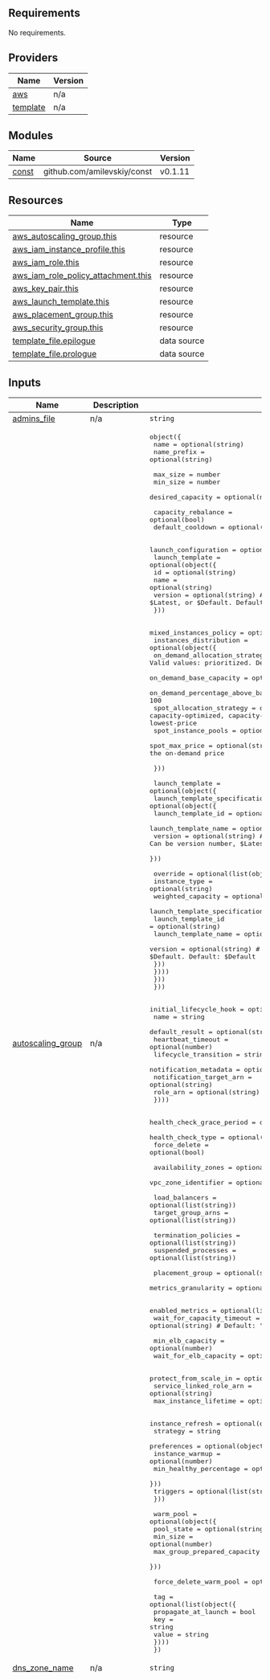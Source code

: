 <!-- BEGIN_TF_DOCS -->
## Requirements

No requirements.

## Providers

| Name | Version |
|------|---------|
| <a name="provider_aws"></a> [aws](#provider\_aws) | n/a |
| <a name="provider_template"></a> [template](#provider\_template) | n/a |

## Modules

| Name | Source | Version |
|------|--------|---------|
| <a name="module_const"></a> [const](#module\_const) | github.com/amilevskiy/const | v0.1.11 |

## Resources

| Name | Type |
|------|------|
| [aws_autoscaling_group.this](https://registry.terraform.io/providers/hashicorp/aws/latest/docs/resources/autoscaling_group) | resource |
| [aws_iam_instance_profile.this](https://registry.terraform.io/providers/hashicorp/aws/latest/docs/resources/iam_instance_profile) | resource |
| [aws_iam_role.this](https://registry.terraform.io/providers/hashicorp/aws/latest/docs/resources/iam_role) | resource |
| [aws_iam_role_policy_attachment.this](https://registry.terraform.io/providers/hashicorp/aws/latest/docs/resources/iam_role_policy_attachment) | resource |
| [aws_key_pair.this](https://registry.terraform.io/providers/hashicorp/aws/latest/docs/resources/key_pair) | resource |
| [aws_launch_template.this](https://registry.terraform.io/providers/hashicorp/aws/latest/docs/resources/launch_template) | resource |
| [aws_placement_group.this](https://registry.terraform.io/providers/hashicorp/aws/latest/docs/resources/placement_group) | resource |
| [aws_security_group.this](https://registry.terraform.io/providers/hashicorp/aws/latest/docs/resources/security_group) | resource |
| [template_file.epilogue](https://registry.terraform.io/providers/hashicorp/template/latest/docs/data-sources/file) | data source |
| [template_file.prologue](https://registry.terraform.io/providers/hashicorp/template/latest/docs/data-sources/file) | data source |

## Inputs

| Name | Description | Type | Default | Required |
|------|-------------|------|---------|:--------:|
| <a name="input_admins_file"></a> [admins\_file](#input\_admins\_file) | n/a | `string` | `"admins.list"` | no |
| <a name="input_autoscaling_group"></a> [autoscaling\_group](#input\_autoscaling\_group) | n/a | <pre>object({<br>    name        = optional(string)<br>    name_prefix = optional(string)<br><br>    max_size         = number<br>    min_size         = number<br>    desired_capacity = optional(number)<br><br>    capacity_rebalance = optional(bool)<br>    default_cooldown   = optional(number)<br><br>    launch_configuration = optional(string)<br>    launch_template = optional(object({<br>      id      = optional(string)<br>      name    = optional(string)<br>      version = optional(string) # Can be version number, $Latest, or $Default. Default: $Default<br>    }))<br><br>    mixed_instances_policy = optional(object({<br>      instances_distribution = optional(object({<br>        on_demand_allocation_strategy            = optional(string) # Valid values: prioritized. Default: prioritized<br>        on_demand_base_capacity                  = optional(number) # Default: 0<br>        on_demand_percentage_above_base_capacity = optional(number) # Default: 100<br>        spot_allocation_strategy                 = optional(string) # lowest-price, capacity-optimized, capacity-optimized-prioritized. Default: lowest-price<br>        spot_instance_pools                      = optional(number) # Default: 2<br>        spot_max_price                           = optional(string) # Default: an empty string which means the on-demand price<br><br>      }))<br><br>      launch_template = optional(object({<br>        launch_template_specification = optional(object({<br>          launch_template_id   = optional(string)<br>          launch_template_name = optional(string)<br>          version              = optional(string) # Can be version number, $Latest, or $Default. Default: $Default<br>        }))<br><br>        override = optional(list(object({<br>          instance_type     = optional(string)<br>          weighted_capacity = optional(string)<br>          launch_template_specification = optional(object({<br>            launch_template_id   = optional(string)<br>            launch_template_name = optional(string)<br>            version              = optional(string) # Can be version number, $Latest, or $Default. Default: $Default<br>          }))<br>        })))<br>      }))<br>    }))<br><br>    initial_lifecycle_hook = optional(list(object({<br>      name                    = string<br>      default_result          = optional(string)<br>      heartbeat_timeout       = optional(number)<br>      lifecycle_transition    = string<br>      notification_metadata   = optional(string)<br>      notification_target_arn = optional(string)<br>      role_arn                = optional(string)<br>    })))<br><br>    health_check_grace_period = optional(number) # Default: 300<br>    health_check_type         = optional(string) # "EC2" or "ELB"<br>    force_delete              = optional(bool)<br><br>    availability_zones  = optional(list(string))<br>    vpc_zone_identifier = optional(list(string))<br><br>    load_balancers    = optional(list(string))<br>    target_group_arns = optional(list(string))<br><br>    termination_policies = optional(list(string))<br>    suspended_processes  = optional(list(string))<br><br>    placement_group     = optional(string)<br>    metrics_granularity = optional(string) # Default: "1Minute"<br><br>    enabled_metrics           = optional(list(string))<br>    wait_for_capacity_timeout = optional(string) # Default: "10m"<br><br>    min_elb_capacity      = optional(number)<br>    wait_for_elb_capacity = optional(number)<br><br>    protect_from_scale_in   = optional(bool)<br>    service_linked_role_arn = optional(string)<br>    max_instance_lifetime   = optional(number)<br><br>    instance_refresh = optional(object({<br>      strategy = string<br>      preferences = optional(object({<br>        instance_warmup        = optional(number)<br>        min_healthy_percentage = optional(number)<br>      }))<br>      triggers = optional(list(string))<br>    }))<br><br>    warm_pool = optional(object({<br>      pool_state                  = optional(string)<br>      min_size                    = optional(number)<br>      max_group_prepared_capacity = optional(number)<br>    }))<br><br>    force_delete_warm_pool = optional(bool)<br><br>    tag = optional(list(object({<br>      propagate_at_launch = bool<br>      key                 = string<br>      value               = string<br>    })))<br>  })</pre> | `null` | no |
| <a name="input_dns_zone_name"></a> [dns\_zone\_name](#input\_dns\_zone\_name) | n/a | `string` | `""` | no |
| <a name="input_ec2_price"></a> [ec2\_price](#input\_ec2\_price) | The map of on-demand prices. | `map(number)` | <pre>{<br>  "c3.2xlarge": 0.516,<br>  "c3.4xlarge": 1.032,<br>  "c3.8xlarge": 2.064,<br>  "c3.large": 0.129,<br>  "c3.xlarge": 0.258,<br>  "c4.2xlarge": 0.454,<br>  "c4.4xlarge": 0.909,<br>  "c4.8xlarge": 1.817,<br>  "c4.large": 0.114,<br>  "c4.xlarge": 0.227,<br>  "c5.18xlarge": 3.492,<br>  "c5.2xlarge": 0.388,<br>  "c5.4xlarge": 0.776,<br>  "c5.9xlarge": 1.746,<br>  "c5.large": 0.097,<br>  "c5.xlarge": 0.194,<br>  "c5d.18xlarge": 3.996,<br>  "c5d.2xlarge": 0.444,<br>  "c5d.4xlarge": 0.888,<br>  "c5d.9xlarge": 1.998,<br>  "c5d.large": 0.111,<br>  "c5d.xlarge": 0.222,<br>  "c5n.18xlarge": 4.428,<br>  "c5n.2xlarge": 0.492,<br>  "c5n.4xlarge": 0.984,<br>  "c5n.9xlarge": 2.214,<br>  "c5n.large": 0.123,<br>  "c5n.xlarge": 0.246,<br>  "d2.2xlarge": 1.588,<br>  "d2.4xlarge": 3.176,<br>  "d2.8xlarge": 6.352,<br>  "d2.xlarge": 0.794,<br>  "g2.2xlarge": 0.772,<br>  "g2.8xlarge": 3.088,<br>  "g3.16xlarge": 5.7,<br>  "g3.4xlarge": 1.425,<br>  "g3.8xlarge": 2.85,<br>  "g3s.xlarge": 0.938,<br>  "i2.2xlarge": 2.026,<br>  "i2.4xlarge": 4.051,<br>  "i2.8xlarge": 8.102,<br>  "i2.xlarge": 1.013,<br>  "i3.16xlarge": 5.952,<br>  "i3.2xlarge": 0.744,<br>  "i3.4xlarge": 1.488,<br>  "i3.8xlarge": 2.976,<br>  "i3.large": 0.186,<br>  "i3.metal": 5.952,<br>  "i3.xlarge": 0.372,<br>  "i3en.12xlarge": 6.48,<br>  "i3en.24xlarge": 12.96,<br>  "i3en.2xlarge": 1.08,<br>  "i3en.3xlarge": 1.62,<br>  "i3en.6xlarge": 3.24,<br>  "i3en.large": 0.27,<br>  "i3en.metal": 12.96,<br>  "i3en.xlarge": 0.54,<br>  "m3.2xlarge": 0.632,<br>  "m3.large": 0.158,<br>  "m3.medium": 0.079,<br>  "m3.xlarge": 0.315,<br>  "m4.10xlarge": 2.4,<br>  "m4.16xlarge": 3.84,<br>  "m4.2xlarge": 0.48,<br>  "m4.4xlarge": 0.96,<br>  "m4.large": 0.12,<br>  "m4.xlarge": 0.24,<br>  "m5.12xlarge": 2.76,<br>  "m5.24xlarge": 5.52,<br>  "m5.2xlarge": 0.46,<br>  "m5.4xlarge": 0.92,<br>  "m5.large": 0.115,<br>  "m5.metal": 5.52,<br>  "m5.xlarge": 0.23,<br>  "m5a.12xlarge": 2.496,<br>  "m5a.24xlarge": 4.992,<br>  "m5a.2xlarge": 0.416,<br>  "m5a.4xlarge": 0.832,<br>  "m5a.large": 0.104,<br>  "m5a.xlarge": 0.208,<br>  "m5d.12xlarge": 3.264,<br>  "m5d.24xlarge": 6.528,<br>  "m5d.2xlarge": 0.544,<br>  "m5d.4xlarge": 1.088,<br>  "m5d.large": 0.136,<br>  "m5d.metal": 6.528,<br>  "m5d.xlarge": 0.272,<br>  "p2.16xlarge": 21.216,<br>  "p2.8xlarge": 10.608,<br>  "p2.xlarge": 1.326,<br>  "p3.16xlarge": 30.584,<br>  "p3.2xlarge": 3.823,<br>  "p3.8xlarge": 15.292,<br>  "r3.2xlarge": 0.8,<br>  "r3.4xlarge": 1.6,<br>  "r3.8xlarge": 3.201,<br>  "r3.large": 0.2,<br>  "r3.xlarge": 0.4,<br>  "r4.16xlarge": 5.1216,<br>  "r4.2xlarge": 0.6402,<br>  "r4.4xlarge": 1.2804,<br>  "r4.8xlarge": 2.5608,<br>  "r4.large": 0.16005,<br>  "r4.xlarge": 0.3201,<br>  "r5.12xlarge": 3.648,<br>  "r5.24xlarge": 7.296,<br>  "r5.2xlarge": 0.608,<br>  "r5.4xlarge": 1.216,<br>  "r5.large": 0.152,<br>  "r5.metal": 7.296,<br>  "r5.xlarge": 0.304,<br>  "r5a.12xlarge": 3.288,<br>  "r5a.24xlarge": 6.576,<br>  "r5a.2xlarge": 0.548,<br>  "r5a.4xlarge": 1.096,<br>  "r5a.large": 0.137,<br>  "r5a.xlarge": 0.274,<br>  "r5d.12xlarge": 4.152,<br>  "r5d.24xlarge": 8.304,<br>  "r5d.2xlarge": 0.692,<br>  "r5d.4xlarge": 1.384,<br>  "r5d.large": 0.173,<br>  "r5d.metal": 8.304,<br>  "r5d.xlarge": 0.346,<br>  "t2.2xlarge": 0.4288,<br>  "t2.large": 0.1072,<br>  "t2.medium": 0.0536,<br>  "t2.micro": 0.0134,<br>  "t2.nano": 0.0067,<br>  "t2.small": 0.0268,<br>  "t2.xlarge": 0.2144,<br>  "t3.2xlarge": 0.384,<br>  "t3.large": 0.096,<br>  "t3.medium": 0.048,<br>  "t3.micro": 0.012,<br>  "t3.nano": 0.006,<br>  "t3.small": 0.024,<br>  "t3.xlarge": 0.192,<br>  "x1.16xlarge": 9.337,<br>  "x1.32xlarge": 18.674,<br>  "x1e.16xlarge": 18.672,<br>  "x1e.2xlarge": 2.334,<br>  "x1e.32xlarge": 37.344,<br>  "x1e.4xlarge": 4.668,<br>  "x1e.8xlarge": 9.336,<br>  "x1e.xlarge": 1.167,<br>  "z1d.12xlarge": 5.4,<br>  "z1d.2xlarge": 0.9,<br>  "z1d.3xlarge": 1.35,<br>  "z1d.6xlarge": 2.7,<br>  "z1d.large": 0.225,<br>  "z1d.metal": 5.4,<br>  "z1d.xlarge": 0.45<br>}</pre> | no |
| <a name="input_enable"></a> [enable](#input\_enable) | Destroy all module resources if false (optional). | `bool` | `false` | no |
| <a name="input_env"></a> [env](#input\_env) | The prefix for all environments [e.g. IPUMB, CORE, etc.] (required). | `string` | n/a | yes |
| <a name="input_iam"></a> [iam](#input\_iam) | n/a | <pre>object({<br>    name = optional(string)<br><br>    inline_policy_document = optional(string)<br><br>    policy_arns = optional(list(string))<br>  })</pre> | `null` | no |
| <a name="input_instance"></a> [instance](#input\_instance) | n/a | <pre>object({<br>    name = optional(string)<br><br>    enable_on_demand = optional(bool)<br><br>    block_duration_minutes          = optional(number) # 60, 120, 180, 240, 300, or 360<br>    instance_interruption_behaviour = optional(string) # Default is terminate<br>    launch_group                    = optional(string)<br>    spot_type                       = optional(string) # Default: persistent. one-time<br>    spot_price                      = optional(string) # Default: on-demand<br>    valid_from                      = optional(string) # UTC RFC3339 format YYYY-MM-DDTHH:MM:SSZ<br>    valid_until                     = optional(string) # UTC RFC3339 format YYYY-MM-DDTHH:MM:SSZ<br>    wait_for_fulfillment            = optional(bool)   # Default: false<br><br>    ami                         = string<br>    associate_public_ip_address = optional(bool)<br>    availability_zone           = optional(string)<br><br>    capacity_reservation_specification = optional(object({<br>      capacity_reservation_preference = optional(string) # "open" or "none". Default: "open"<br>      capacity_reservation_target = optional(object({<br>        capacity_reservation_id = optional(string)<br>      }))<br>    }))<br><br>    cpu_core_count          = optional(number)<br>    cpu_threads_per_core    = optional(number) #1-HT is disabled. Defaults-2<br>    cpu_credits             = optional(string) #standard or unlimited. by default: T3-unlimited, T2-standard<br>    disable_api_termination = optional(bool)<br><br>    #aws_ebs_volume and aws_volume_attachment<br>    #https://registry.terraform.io/providers/hashicorp/aws/latest/docs/resources/ebs_volume<br>    ebs_block_device = optional(list(object({<br>      device_name           = string<br>      delete_on_termination = optional(bool)<br>      encrypted             = optional(bool)<br>      iops                  = optional(number) # Only valid for volume_type of io1, io2 or gp3.<br>      kms_key_id            = optional(string)<br>      snapshot_id           = optional(string)<br>      throughput            = optional(number) # only valid for volume_type of gp3.<br>      volume_size           = optional(number) # GiB<br>      volume_type           = optional(string) # standard, gp2, gp3, io1, io2, sc1, st1. Defaults to gp2.<br>      tags                  = optional(map(string))<br>    })))<br><br>    ebs_optimized  = optional(bool)<br>    enable_enclave = optional(bool)<br><br>    ephemeral_block_device = optional(list(object({<br>      device_name    = string<br>      no_device_name = optional(bool)<br>      virtual_name   = optional(string) # e.g. ephemeral0<br>    })))<br><br>    get_password_data                    = optional(bool)<br>    hibernation                          = optional(bool)<br>    host_id                              = optional(string)<br>    iam_instance_profile                 = optional(string)<br>    instance_initiated_shutdown_behavior = optional(string) # stop and terminate<br>    instance_type                        = string<br>    ipv6_address_count                   = optional(number)<br>    ipv6_addresses                       = optional(list(string))<br><br>    key_name   = optional(string)<br>    public_key = optional(string)<br><br>    metadata_options = optional(object({<br>      http_endpoint               = optional(string) # enabled or disabled<br>      http_put_response_hop_limit = optional(number) # 1 to 64. Defaults to 1.<br>      http_tokens                 = optional(string) # optional or required. Defaults to optional<br>    }))<br><br>    monitoring = optional(bool)<br><br>    network_interface = optional(list(object({<br>      device_index          = number<br>      network_interface_id  = string<br>      delete_on_termination = optional(bool) # Defaults to false<br>    })))<br><br>    placement_group = optional(string)<br>    private_ip      = optional(string)<br><br>    // "You can only modify the volume size, volume type, and Delete on<br>    // Termination flag on the block device mapping entry for the root<br>    // device volume."<br>    // https://docs.aws.amazon.com/AWSEC2/latest/UserGuide/block-device-mapping-concepts.html<br>    root_block_device = optional(object({<br>      delete_on_termination = optional(bool)<br>      volume_size           = optional(number) # GiB<br>      volume_type           = optional(string) # standard, gp2, gp3, io1, io2, sc1, st1. Defaults to gp2.<br>    }))<br><br>    # A list of secondary private IPv4 addresses to assign to the instance's primary network interface (eth0) in a VPC. Can only be assigned to the primary network interface (eth0) attached at instance creation, not a pre-existing network interface i.e. referenced in a network_interface block. Refer to the Elastic network interfaces documentation to see the maximum number of private IP addresses allowed per instance type.<br>    secondary_private_ips  = optional(list(string))<br>    security_groups        = optional(list(string))<br>    source_dest_check      = optional(bool) # Defaults true.<br>    subnet_id              = optional(string)<br>    tenancy                = optional(string) #Dedicated, Default,Host,<br>    user_data              = optional(string)<br>    user_data_base64       = optional(string)<br>    volume_tags            = optional(map(string))<br>    vpc_security_group_ids = optional(list(string))<br><br>    timeouts = optional(object({<br>      create = optional(string)<br>      update = optional(string)<br>      delete = optional(string)<br>    }))<br>  })</pre> | `null` | no |
| <a name="input_key_pair"></a> [key\_pair](#input\_key\_pair) | n/a | <pre>object({<br>    name        = optional(string)<br>    name_prefix = optional(string)<br><br>    public_key = string<br>  })</pre> | `null` | no |
| <a name="input_launch_template"></a> [launch\_template](#input\_launch\_template) | n/a | <pre>object({<br>    name        = optional(string)<br>    name_prefix = optional(string)<br><br>    description = optional(string)<br><br>    default_version        = optional(number)<br>    update_default_version = optional(bool)<br><br>    block_device_mappings = optional(list(object({<br>      device_name  = optional(string)<br>      no_device    = optional(string)<br>      virtual_name = optional(string)<br><br>      ebs = optional(object({<br>        delete_on_termination = optional(bool)<br>        encrypted             = optional(bool)<br>        iops                  = optional(number) # Only valid for volume_type of io1, io2 or gp3.<br>        kms_key_id            = optional(string)<br>        snapshot_id           = optional(string)<br>        throughput            = optional(number) # only valid for volume_type of gp3.<br>        volume_size           = optional(number) # GiB<br>        volume_type           = optional(string) # standard, gp2, gp3, io1, io2, sc1, st1. Defaults to gp2.<br>      }))<br>    })))<br><br>    capacity_reservation_specification = optional(object({<br>      capacity_reservation_preference = optional(string) # "open" or "none". Default: "open"<br>      capacity_reservation_target = optional(object({<br>        capacity_reservation_id = optional(string)<br>      }))<br>    }))<br><br>    cpu_core_count       = optional(number)<br>    cpu_threads_per_core = optional(number) #1-HT is disabled. Defaults-2<br>    cpu_credits          = optional(string) #standard or unlimited. by default: T3-unlimited, T2-standard<br><br>    disable_api_termination = optional(bool)<br>    ebs_optimized           = optional(bool)<br><br>    # https://docs.aws.amazon.com/AWSEC2/latest/WindowsGuide/elastic-graphics.html#elastic-gpus-basics<br>    elastic_gpu_type = optional(string)<br><br>    # https://docs.aws.amazon.com/AWSEC2/latest/UserGuide/elastic-inference.html<br>    elastic_inference_accelerator_type = optional(string)<br><br>    iam_instance_profile = optional(object({<br>      arn  = optional(string)<br>      name = optional(string)<br>    }))<br><br>    image_id                             = optional(string)<br>    default_volume_size                  = optional(number)<br>    instance_initiated_shutdown_behavior = optional(string) # stop and terminate<br><br>    instance_market_options = optional(object({<br>      market_type = optional(string)<br>      spot_options = optional(object({<br>        block_duration_minutes         = optional(number)<br>        instance_interruption_behavior = optional(string) #hibernate, stop, or terminate<br>        max_price                      = optional(string)<br>        spot_instance_type             = optional(string) #one-time, or persistent.<br>        valid_until                    = optional(string) #UTC RFC3339 format YYYY-MM-DDTHH:MM:SSZ<br>      }))<br>    }))<br><br>    instance_type = optional(string)<br>    kernel_id     = optional(string)<br>    key_name      = optional(string)<br><br>    license_specification = optional(list(object({<br>      license_configuration_arn = string<br>    })))<br><br>    metadata_options = optional(object({<br>      http_endpoint               = optional(string) # enabled or disabled<br>      http_put_response_hop_limit = optional(number) # 1 to 64. Defaults to 1.<br>      http_tokens                 = optional(string) # optional or required. Defaults to optional<br>    }))<br><br>    enable_enclave     = optional(bool)<br>    enable_hibernation = optional(bool)<br>    enable_monitoring  = optional(bool)<br><br>    network_interfaces = optional(list(object({<br>      associate_carrier_ip_address = optional(string)<br>      associate_public_ip_address  = optional(string)<br>      delete_on_termination        = optional(bool) # Defaults to false<br>      description                  = optional(string)<br>      device_index                 = optional(number)<br>      security_groups              = optional(list(string))<br>      ipv6_address_count           = optional(number)<br>      ipv6_addresses               = optional(list(string))<br>      network_interface_id         = optional(string)<br>      private_ip_address           = optional(string)<br>      ipv4_address_count           = optional(number)<br>      ipv4_addresses               = optional(list(string))<br>      subnet_id                    = optional(string)<br>      interface_type               = optional(string) # "efa", "interface"<br>    })))<br><br>    # The Placement Group of the instance.<br>    placement = optional(object({<br>      affinity                = optional(string)<br>      availability_zone       = optional(string)<br>      group_name              = optional(string)<br>      host_id                 = optional(string)<br>      host_resource_group_arn = optional(string)<br>      spread_domain           = optional(string)<br>      tenancy                 = optional(string)<br>      partition_number        = optional(number)<br>    }))<br><br>    ram_disk_id            = optional(string)<br>    security_group_names   = optional(list(string))<br>    vpc_security_group_ids = optional(list(string))<br><br>    tag_specifications = optional(list(object({<br>      resource_type = optional(string) # instance, volume, elastic-gpu and spot-instances-request<br>      tags          = map(string)<br>    })))<br><br>    user_data = optional(string)<br>  })</pre> | `null` | no |
| <a name="input_name"></a> [name](#input\_name) | (Optional) The component of tag-name | `string` | `""` | no |
| <a name="input_placement_group"></a> [placement\_group](#input\_placement\_group) | n/a | <pre>object({<br>    name = optional(string)<br><br>    strategy = optional(string) #"cluster", "partition" or "spread".<br>  })</pre> | `null` | no |
| <a name="input_security_group"></a> [security\_group](#input\_security\_group) | n/a | <pre>object({<br>    name        = optional(string)<br>    description = optional(string)<br><br>    vpc_id = optional(string)<br><br>    ingress = optional(list(string))<br>    egress  = optional(list(string))<br><br>    timeouts = optional(object({<br>      create = optional(string)<br>      delete = optional(string)<br>    }))<br>  })</pre> | `null` | no |
| <a name="input_tags"></a> [tags](#input\_tags) | (Optional) A mapping of tags which should be assigned to all module resources | `map(string)` | `{}` | no |

## Outputs

No outputs.
<!-- END_TF_DOCS -->